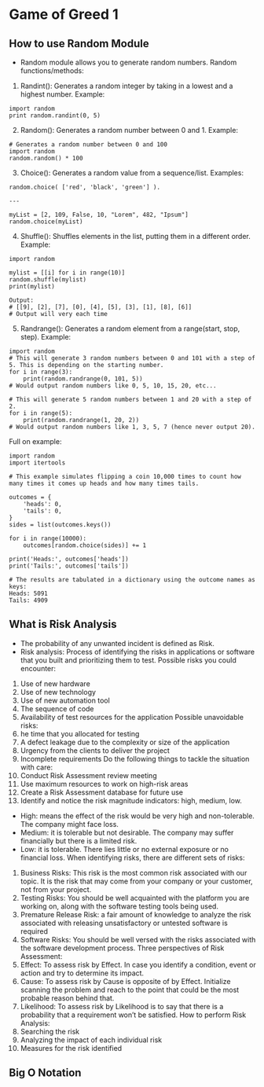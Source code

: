 # Game of Greed 1

## How to use Random Module
- Random module allows you to generate random numbers. 
Random functions/methods:
1. Randint(): Generates a random integer by taking in a lowest and a highest number. Example:
```
import random
print random.randint(0, 5)
```
2. Random(): Generates a random number between 0 and 1. Example:
```
# Generates a random number between 0 and 100
import random
random.random() * 100
```
3. Choice(): Generates a random value from a sequence/list. Examples:
```
random.choice( ['red', 'black', 'green'] ).

---

myList = [2, 109, False, 10, "Lorem", 482, "Ipsum"]
random.choice(myList)
```
4. Shuffle(): Shuffles elements in the list, putting them in a different order. Example:
```
import random

mylist = [[i] for i in range(10)]
random.shuffle(mylist)
print(mylist)

Output:
# [[9], [2], [7], [0], [4], [5], [3], [1], [8], [6]]
# Output will very each time
```
5. Randrange(): Generates a random element from a range(start, stop, step). Example:
```
import random
# This will generate 3 random numbers between 0 and 101 with a step of 5. This is depending on the starting number. 
for i in range(3):
    print(random.randrange(0, 101, 5))
# Would output random numbers like 0, 5, 10, 15, 20, etc...

# This will generate 5 random numbers between 1 and 20 with a step of 2. 
for i in range(5):
    print(random.randrange(1, 20, 2))
# Would output random numbers like 1, 3, 5, 7 (hence never output 20).
```
Full on example:
```
import random
import itertools

# This example simulates flipping a coin 10,000 times to count how many times it comes up heads and how many times tails.

outcomes = {
    'heads': 0,
    'tails': 0,
}
sides = list(outcomes.keys())

for i in range(10000):
    outcomes[random.choice(sides)] += 1

print('Heads:', outcomes['heads'])
print('Tails:', outcomes['tails'])

# The results are tabulated in a dictionary using the outcome names as keys: 
Heads: 5091
Tails: 4909
```

## What is Risk Analysis

- The probability of any unwanted incident is defined as Risk.
- Risk analysis: Process of identifying the risks in applications or software that you built and prioritizing them to test.
Possible risks you could encounter:
1. Use of new hardware
2. Use of new technology
3. Use of new automation tool
4. The sequence of code
5. Availability of test resources for the application
Possible unavoidable risks:
1. he time that you allocated for testing
2. A defect leakage due to the complexity or size of the application
3. Urgency from the clients to deliver the project
4. Incomplete requirements
Do the following things to tackle the situation with care:
1. Conduct Risk Assessment review meeting
2. Use maximum resources to work on high-risk areas
3. Create a Risk Assessment database for future use
4. Identify and notice the risk magnitude indicators: high, medium, low.
- High: means the effect of the risk would be very high and non-tolerable. The company might face loss.
- Medium: it is tolerable but not desirable. The company may suffer financially but there is a limited risk.
- Low: it is tolerable. There lies little or no external exposure or no financial loss.
When identifying risks, there are different sets of risks:
1. Business Risks: This risk is the most common risk associated with our topic. It is the risk that may come from your company or your customer, not from your project.
2. Testing Risks: You should be well acquainted with the platform you are working on, along with the software testing tools being used.
3. Premature Release Risk: a fair amount of knowledge to analyze the risk associated with releasing unsatisfactory or untested software is required
4. Software Risks: You should be well versed with the risks associated with the software development process.
Three perspectives of Risk Assessment:
1. Effect: To assess risk by Effect. In case you identify a condition, event or action and try to determine its impact.
2. Cause: To assess risk by Cause is opposite of by Effect. Initialize scanning the problem and reach to the point that could be the most probable reason behind that.
3. Likelihood: To assess risk by Likelihood is to say that there is a probability that a requirement won’t be satisfied.
How to perform Risk Analysis:
1. Searching the risk
2. Analyzing the impact of each individual risk
3. Measures for the risk identified







## Big O Notation
